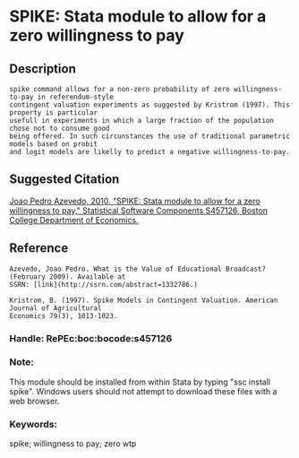 # SPIKE: Stata module to allow for a zero willingness to pay

## Description

    spike command allows for a non-zero probability of zero willingness-to-pay in referendum-style
    contingent valuation experiments as suggested by Kristrom (1997). This property is particular
    usefull in experiments in which a large fraction of the population chose not to consume good
    being offered. In such circunstances the use of traditional parametric models based on probit
    and logit models are likelly to predict a negative willingness-to-pay.

## Suggested Citation
[Joao Pedro Azevedo, 2010. "SPIKE: Stata module to allow for a zero willingness to pay," Statistical Software Components S457126, Boston College Department of Economics.](https://ideas.repec.org/c/boc/bocode/s457126.html)


## Reference

    Azevedo, Joao Pedro. What is the Value of Educational Broadcast? (February 2009). Available at
    SSRN: [link](http://ssrn.com/abstract=1332786.)

    Kristrom, B. (1997). Spike Models in Contingent Valuation. American Journal of Agricultural
    Economics 79(3), 1013-1023.


### Handle: RePEc:boc:bocode:s457126 

### Note: 
This module should be installed from within Stata by typing "ssc install spike". Windows users should not attempt to download these files with a web browser.

### Keywords: 
spike; willingness to pay; zero wtp
